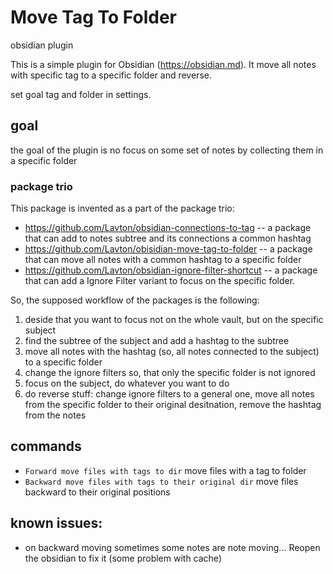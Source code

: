 # Move Tag To Folder
obsidian plugin

This is a simple plugin for Obsidian (https://obsidian.md). It move all notes with specific tag to a specific folder and reverse. 

set goal tag and folder in settings.

## goal
the goal of the plugin is no focus on some set of notes by collecting them in a specific folder

### package trio
This package is invented as a part of the package trio:
- https://github.com/Lavton/obsidian-connections-to-tag -- a package that can add to notes subtree and its connections a common hashtag
- https://github.com/Lavton/obisidian-move-tag-to-folder -- a package that can move all notes with a common hashtag to a specific folder
- https://github.com/Lavton/obsidian-ignore-filter-shortcut -- a package that can add a Ignore Filter variant to focus on the specific folder.

So, the supposed workflow of the packages is the following: 
1. deside that you want to focus not on the whole vault, but on the specific subject
2. find the subtree of the subject and add a hashtag to the subtree
3. move all notes with the hashtag (so, all notes connected to the subject) to a specific folder
4. change the ignore filters so, that only the specific folder is not ignored
5. focus on the subject, do whatever you want to do
6. do reverse stuff: change ignore filters to a general one, move all notes from the specific folder to their original desitnation, remove the hashtag from the notes 


## commands
- `Forward move files with tags to dir` move files with a tag to folder
- `Backward move files with tags to their original dir` move files backward to their original positions


## known issues:
- on backward moving sometimes some notes are note moving... Reopen the obsidian to fix it (some problem with cache)